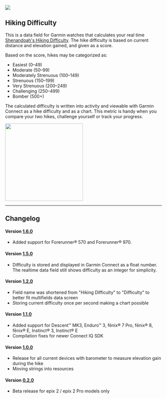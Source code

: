 ![](https://repository-images.githubusercontent.com/707907202/3d1ffff9-f435-42e9-b482-547cc5d9a848)

## Hiking Difficulty

This is a data field for Garmin watches that calculates your real time [Shenandoah's Hiking Difficulty](https://www.nps.gov/shen/planyourvisit/how-to-determine-hiking-difficulty.htm). The hike difficulty is based on current distance and elevation gained, and given as a score. 

Based on the score, hikes may be categorized as:
 - Easiest (0–49)
 - Moderate (50–99)
 - Moderately Strenuous (100–149)
 - Strenuous (150–199)
 - Very Strenuous (200–249)
 - Challenging (250–499)
 - Bomber (500+)

The calculated difficulty is written into activity and viewable with Garmin Connect as a hike difficulty and as a chart. This metric is handy when you compare your two hikes, challenge yourself or track your progress.

[<img src="https://developer.garmin.com/static/available-badge-9e49ebfb7336ce47f8df66dfe45d28ae.svg" width="250">](https://apps.garmin.com/apps/97b297da-429d-4fee-abcd-9f86f8d840d4)

---

## Changelog

#### Version [1.6.0](https://github.com/AlexBarinov/GarminHikeDifficulty/releases/tag/1.6.0)

- Added support for Forerunner® 570 and Forerunner® 970.

#### Version [1.5.0](https://github.com/AlexBarinov/GarminHikeDifficulty/releases/tag/1.5.0)

- Difficulty is stored and displayed in Garmin Connect as a float number. The realtime data field still shows difficulty as an integer for simplicity.

#### Version [1.2.0](https://github.com/AlexBarinov/GarminHikeDifficulty/releases/tag/1.2.0)

- Field name was shortened from "Hiking Difficulty" to "Difficulty" to better fit multifields data screen
- Storing current difficulty once per second making a chart possible

#### Version [1.1.0](https://github.com/AlexBarinov/GarminHikeDifficulty/releases/tag/1.1.0)

- Added support for Descent™ MK3, Enduro™ 3, fēnix® 7 Pro, fēnix® 8, fēnix® E, Instinct® 3, Instinct® E
- Compilation fixes for newer Connect IQ SDK

#### Version [1.0.0](https://github.com/AlexBarinov/GarminHikeDifficulty/releases/tag/1.0.0)

- Release for all current devices with barometer to measure elevation gain during the hike
- Moving strings into resources

#### Version [0.2.0](https://github.com/AlexBarinov/GarminHikeDifficulty/releases/tag/0.2.0)

- Beta release for epix 2 / epix 2 Pro models only
